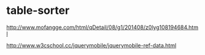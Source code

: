 # table-sorter

http://www.mofangge.com/html/qDetail/08/g1/201408/z0lyg108194684.html

http://www.w3cschool.cc/jquerymobile/jquerymobile-ref-data.html
